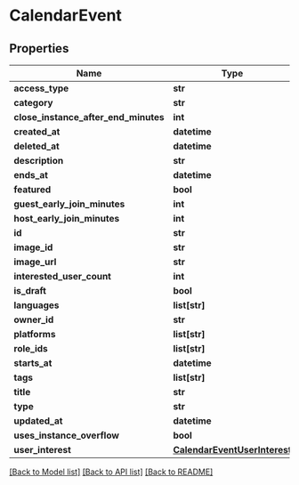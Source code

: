 # CalendarEvent



## Properties
Name | Type | Description | Notes
------------ | ------------- | ------------- | -------------
**access_type** | **str** |  | 
**category** | **str** |  | [optional] 
**close_instance_after_end_minutes** | **int** |  | [optional] 
**created_at** | **datetime** |  | [optional] 
**deleted_at** | **datetime** |  | [optional] 
**description** | **str** |  | [optional] 
**ends_at** | **datetime** |  | [optional] 
**featured** | **bool** |  | [optional] 
**guest_early_join_minutes** | **int** |  | [optional] 
**host_early_join_minutes** | **int** |  | [optional] 
**id** | **str** |  | 
**image_id** | **str** |  | [optional] 
**image_url** | **str** |  | [optional] 
**interested_user_count** | **int** |  | [optional] 
**is_draft** | **bool** |  | [optional] 
**languages** | **list[str]** |   | [optional] 
**owner_id** | **str** |  | [optional] 
**platforms** | **list[str]** |   | [optional] 
**role_ids** | **list[str]** |   | [optional] 
**starts_at** | **datetime** |  | [optional] 
**tags** | **list[str]** |   | [optional] 
**title** | **str** |  | 
**type** | **str** |  | [optional] 
**updated_at** | **datetime** |  | [optional] 
**uses_instance_overflow** | **bool** |  | [optional] 
**user_interest** | [**CalendarEventUserInterest**](CalendarEventUserInterest.md) |  | [optional] 

[[Back to Model list]](../README.md#documentation-for-models) [[Back to API list]](../README.md#documentation-for-api-endpoints) [[Back to README]](../README.md)


